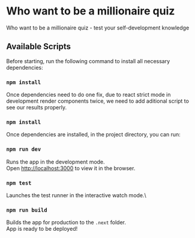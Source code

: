 # Who want to be a millionaire quiz

Who want to be a millionaire quiz - test your self-development knowledge

## Available Scripts

Before starting, run the following command to install all necessary dependencies:

### `npm install`

Once dependencies need to do one fix, due to react strict mode in development render components twice, we need to add aditional script to see our results properly. 

### `npm install`

Once dependencies are installed, in the project directory, you can run:

### `npm run dev`

Runs the app in the development mode.\
Open [http://localhost:3000](http://localhost:3000) to view it in the browser.

### `npm test`

Launches the test runner in the interactive watch mode.\

### `npm run build`

Builds the app for production to the `.next` folder.\
App is ready to be deployed!